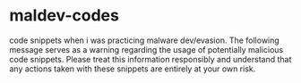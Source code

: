 # maldev-codes
code snippets when i was practicing malware dev/evasion. The following message serves as a warning regarding the usage of potentially malicious code snippets. Please treat this information responsibly and understand that any actions taken with these snippets are entirely at your own risk.


